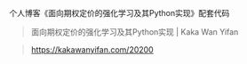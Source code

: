 个人博客《面向期权定价的强化学习及其Python实现》配套代码

> 面向期权定价的强化学习及其Python实现 | Kaka Wan Yifan

> https://kakawanyifan.com/20200